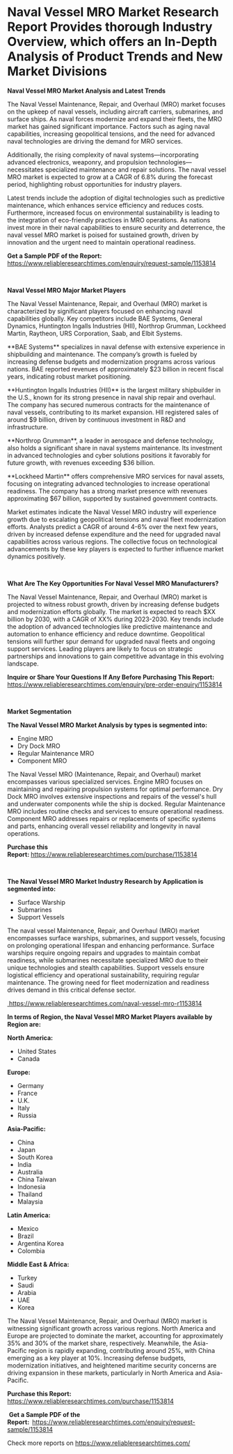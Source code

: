 <p><h1>Naval Vessel MRO Market Research Report Provides thorough Industry Overview, which offers an In-Depth Analysis of Product Trends and New Market Divisions</h1></p><p><strong>Naval Vessel MRO Market Analysis and Latest Trends</strong></p>
<p><p>The Naval Vessel Maintenance, Repair, and Overhaul (MRO) market focuses on the upkeep of naval vessels, including aircraft carriers, submarines, and surface ships. As naval forces modernize and expand their fleets, the MRO market has gained significant importance. Factors such as aging naval capabilities, increasing geopolitical tensions, and the need for advanced naval technologies are driving the demand for MRO services. </p><p>Additionally, the rising complexity of naval systems—incorporating advanced electronics, weaponry, and propulsion technologies—necessitates specialized maintenance and repair solutions. The naval vessel MRO market is expected to grow at a CAGR of 6.8% during the forecast period, highlighting robust opportunities for industry players. </p><p>Latest trends include the adoption of digital technologies such as predictive maintenance, which enhances service efficiency and reduces costs. Furthermore, increased focus on environmental sustainability is leading to the integration of eco-friendly practices in MRO operations. As nations invest more in their naval capabilities to ensure security and deterrence, the naval vessel MRO market is poised for sustained growth, driven by innovation and the urgent need to maintain operational readiness.</p></p>
<p><strong>Get a Sample PDF of the Report:&nbsp;</strong> <a href="https://www.reliableresearchtimes.com/enquiry/request-sample/1153814?utm_campaign=3190&utm_medium=2&utm_source=Github&utm_content=ia&utm_term=10032025&utm_id=naval-vessel-mro">https://www.reliableresearchtimes.com/enquiry/request-sample/1153814</a></p>
<p>&nbsp;</p>
<p><strong>Naval Vessel MRO Major Market Players</strong></p>
<p><p>The Naval Vessel Maintenance, Repair, and Overhaul (MRO) market is characterized by significant players focused on enhancing naval capabilities globally. Key competitors include BAE Systems, General Dynamics, Huntington Ingalls Industries (HII), Northrop Grumman, Lockheed Martin, Raytheon, URS Corporation, Saab, and Elbit Systems.</p><p>**BAE Systems** specializes in naval defense with extensive experience in shipbuilding and maintenance. The company’s growth is fueled by increasing defense budgets and modernization programs across various nations. BAE reported revenues of approximately $23 billion in recent fiscal years, indicating robust market positioning.</p><p>**Huntington Ingalls Industries (HII)** is the largest military shipbuilder in the U.S., known for its strong presence in naval ship repair and overhaul. The company has secured numerous contracts for the maintenance of naval vessels, contributing to its market expansion. HII registered sales of around $9 billion, driven by continuous investment in R&D and infrastructure.</p><p>**Northrop Grumman**, a leader in aerospace and defense technology, also holds a significant share in naval systems maintenance. Its investment in advanced technologies and cyber solutions positions it favorably for future growth, with revenues exceeding $36 billion.</p><p>**Lockheed Martin** offers comprehensive MRO services for naval assets, focusing on integrating advanced technologies to increase operational readiness. The company has a strong market presence with revenues approximating $67 billion, supported by sustained government contracts.</p><p>Market estimates indicate the Naval Vessel MRO industry will experience growth due to escalating geopolitical tensions and naval fleet modernization efforts. Analysts predict a CAGR of around 4-6% over the next few years, driven by increased defense expenditure and the need for upgraded naval capabilities across various regions. The collective focus on technological advancements by these key players is expected to further influence market dynamics positively.</p></p>
<p>&nbsp;</p>
<p><strong>What Are The Key Opportunities For Naval Vessel MRO Manufacturers?</strong></p>
<p><p>The Naval Vessel Maintenance, Repair, and Overhaul (MRO) market is projected to witness robust growth, driven by increasing defense budgets and modernization efforts globally. The market is expected to reach $XX billion by 2030, with a CAGR of XX% during 2023-2030. Key trends include the adoption of advanced technologies like predictive maintenance and automation to enhance efficiency and reduce downtime. Geopolitical tensions will further spur demand for upgraded naval fleets and ongoing support services. Leading players are likely to focus on strategic partnerships and innovations to gain competitive advantage in this evolving landscape.</p></p>
<p><strong>Inquire or Share Your Questions If Any Before Purchasing This Report:</strong> <a href="https://www.reliableresearchtimes.com/enquiry/pre-order-enquiry/1153814?utm_campaign=3190&utm_medium=2&utm_source=Github&utm_content=ia&utm_term=10032025&utm_id=naval-vessel-mro">https://www.reliableresearchtimes.com/enquiry/pre-order-enquiry/1153814</a></p>
<p>&nbsp;</p>
<p><strong>Market Segmentation</strong></p>
<p><strong>The Naval Vessel MRO Market Analysis by types is segmented into:</strong></p>
<p><ul><li>Engine MRO</li><li>Dry Dock MRO</li><li>Regular Maintenance MRO</li><li>Component MRO</li></ul></p>
<p><p>The Naval Vessel MRO (Maintenance, Repair, and Overhaul) market encompasses various specialized services. Engine MRO focuses on maintaining and repairing propulsion systems for optimal performance. Dry Dock MRO involves extensive inspections and repairs of the vessel's hull and underwater components while the ship is docked. Regular Maintenance MRO includes routine checks and services to ensure operational readiness. Component MRO addresses repairs or replacements of specific systems and parts, enhancing overall vessel reliability and longevity in naval operations.</p></p>
<p><strong>Purchase this Report:&nbsp;</strong><a href="https://www.reliableresearchtimes.com/purchase/1153814?utm_campaign=3190&utm_medium=2&utm_source=Github&utm_content=ia&utm_term=10032025&utm_id=naval-vessel-mro">https://www.reliableresearchtimes.com/purchase/1153814</a></p>
<p>&nbsp;</p>
<p><strong>The Naval Vessel MRO Market Industry Research by Application is segmented into:</strong></p>
<p><ul><li>Surface Warship</li><li>Submarines</li><li>Support Vessels</li></ul></p>
<p><p>The naval vessel Maintenance, Repair, and Overhaul (MRO) market encompasses surface warships, submarines, and support vessels, focusing on prolonging operational lifespan and enhancing performance. Surface warships require ongoing repairs and upgrades to maintain combat readiness, while submarines necessitate specialized MRO due to their unique technologies and stealth capabilities. Support vessels ensure logistical efficiency and operational sustainability, requiring regular maintenance. The growing need for fleet modernization and readiness drives demand in this critical defense sector.</p></p>
<p><a href="https://www.reliableresearchtimes.com/naval-vessel-mro-r1153814?utm_campaign=3190&utm_medium=2&utm_source=Github&utm_content=ia&utm_term=10032025&utm_id=naval-vessel-mro">&nbsp;https://www.reliableresearchtimes.com/naval-vessel-mro-r1153814</a></p>
<p><strong>In terms of Region, the Naval Vessel MRO Market Players available by Region are:</strong></p>
<p>
    <p> <strong> North America: </strong>
        <ul>
            <li>United States</li>
            <li>Canada</li>
        </ul>
        </p> 
    <p> <strong> Europe: </strong>
        <ul>
            <li>Germany</li>
            <li>France</li>
            <li>U.K.</li>
            <li>Italy</li>
            <li>Russia</li>
        </ul>
        </p> 
    <p> <strong> Asia-Pacific: </strong>
        <ul>
            <li>China</li>
            <li>Japan</li>
            <li>South Korea</li>
            <li>India</li>
            <li>Australia</li>
            <li>China Taiwan</li>
            <li>Indonesia</li>
            <li>Thailand</li>
            <li>Malaysia</li>
        </ul>
        </p> 
    <p> <strong> Latin America: </strong>
        <ul>
            <li>Mexico</li>
            <li>Brazil</li>
            <li>Argentina Korea</li>
            <li>Colombia</li>
        </ul>
        </p> 
    <p> <strong> Middle East & Africa: </strong>
        <ul>
            <li>Turkey</li>
            <li>Saudi</li>
            <li>Arabia</li>
            <li>UAE</li>
            <li>Korea</li>
        </ul>
    </p>
    </p>
<p><p>The Naval Vessel Maintenance, Repair, and Overhaul (MRO) market is witnessing significant growth across various regions. North America and Europe are projected to dominate the market, accounting for approximately 35% and 30% of the market share, respectively. Meanwhile, the Asia-Pacific region is rapidly expanding, contributing around 25%, with China emerging as a key player at 10%. Increasing defense budgets, modernization initiatives, and heightened maritime security concerns are driving expansion in these markets, particularly in North America and Asia-Pacific.</p></p>
<p><strong>Purchase this Report: </strong><a href="https://www.reliableresearchtimes.com/purchase/1153814?utm_campaign=3190&utm_medium=2&utm_source=Github&utm_content=ia&utm_term=10032025&utm_id=naval-vessel-mro">https://www.reliableresearchtimes.com/purchase/1153814</a></p>
<p>&nbsp;<strong>Get a Sample PDF of the Report:&nbsp;&nbsp;</strong><a href="https://www.reliableresearchtimes.com/enquiry/request-sample/1153814?utm_campaign=3190&utm_medium=2&utm_source=Github&utm_content=ia&utm_term=10032025&utm_id=naval-vessel-mro">https://www.reliableresearchtimes.com/enquiry/request-sample/1153814</a></p>
<p><strong></strong></p>
<p>Check more reports on <a href="https://www.reliableresearchtimes.com/?utm_campaign=3190&utm_medium=2&utm_source=Github&utm_content=ia&utm_term=10032025&utm_id=naval-vessel-mro">https://www.reliableresearchtimes.com/</a></p>